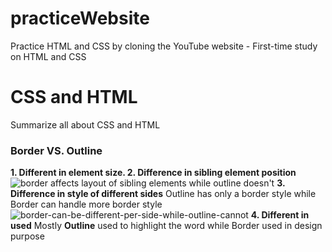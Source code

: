 # practiceWebsite
 Practice HTML and CSS by cloning the YouTube website - First-time study on HTML and CSS 


# CSS and HTML
Summarize all about CSS and HTML

### Border VS. Outline

 **1. Different in element size.
 2. Difference in sibling element position**
		![border affects layout of sibling elements while outline doesn't](https://res.cloudinary.com/dkdpf5puv/image/upload/f_auto,c_limit,w_1920,q_auto/v1654257705/images/border-vs-outline/border-vs-outline-effect-on-layout.png)
 **3.** **Difference in style of different sides**
Outline has only a border style while Border can handle more border style
![border-can-be-different-per-side-while-outline-cannot](https://res.cloudinary.com/dkdpf5puv/image/upload/f_auto,c_limit,w_1920,q_auto/v1654262774/images/border-vs-outline/Border-vs-outline-different-styles-per-side.png)
 **4. Different in used**
 Mostly **Outline** used to highlight the word while Border used in design purpose
